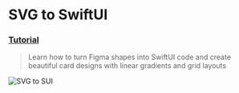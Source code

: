 # SVG to SwiftUI
 ### [Tutorial](https://designcode.io/swiftui-handbook-svg-to-swiftui)
> Learn how to turn Figma shapes into SwiftUI code and create beautiful card designs with linear gradients and grid layouts

![SVG to SUI](https://github.com/mrgsdev/DesignCode/assets/157994617/e3e42c87-f4cd-4136-a038-4121118be833)
 